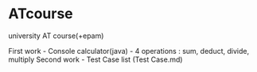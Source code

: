 # ATcourse
university AT course(+epam)

First work - Console calculator(java) - 4 operations : sum, deduct, divide, multiply
Second work - Test Case list (Test Case.md)
